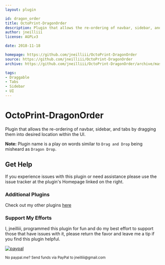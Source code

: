 ```yaml
---
layout: plugin

id: dragon_order
title: OctoPrint-DragonOrder
description: Plugin that allows the re-ordering of navbar, sidebar, and tabs by dragging them into desired location within the UI.
author: jneilliii
license: AGPLv3

date: 2018-11-18

homepage: https://github.com/jneilliii/OctoPrint-DragonOrder
source: https://github.com/jneilliii/OctoPrint-DragonOrder
archive: https://github.com/jneilliii/OctoPrint-DragonOrder/archive/master.zip

tags:
- Draggable
- Tabs
- Sidebar
- UI
---
```

# OctoPrint-DragonOrder

Plugin that allows the re-ordering of navbar, sidebar, and tabs by dragging them into desired location within the UI.

**Note:** Plugin name is a play on words similar to `Drag and Drop` being misheard as `Dragon Drop`.

## Get Help

If you experience issues with this plugin or need assistance please use the issue tracker at the plugin's Homepage linked on the right.

### Additional Plugins

Check out my other plugins [here](https://plugins.octoprint.org/by_author/#jneilliii)

### Support My Efforts
I, jneilliii, programmed this plugin for fun and do my best effort to support those that have issues with it, please return the favor and leave me a tip if you find this plugin helpful.

[![paypal](/assets/img/plugins/dragon_order/paypal-with-text.png)](https://paypal.me/jneilliii)

<small>No paypal.me? Send funds via PayPal to jneilliii&#64;gmail&#46;com</small>
